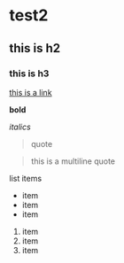 test2
=====

## this is h2

### this is h3

[this is a link](www.linkto.com "This is the title")


**bold**

_italics_

> quote

> this is a multiline 
quote

list items
- item
- item
- item


1. item
2. item
3. item



